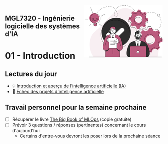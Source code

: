 <img style="float: right;" src="../../images/component_engineering.svg" alt="EngineeringAISystems" width="250"/>

## MGL7320 - Ingénierie logicielle des systèmes d'IA
# 01 - Introduction

## Lectures du jour
- :bulb: [Introduction et aperçu de l’intelligence artificielle (IA)](./01_introduction_slides.pdf)
- :nut_and_bolt: [Echec des projets d'intelligence artificielle](./01_echecs_slides.pdf)

## Travail personnel pour la semaine prochaine
- [ ] Récupérer le livre [The Big Book of MLOps](https://www.databricks.com/resources/ebook/the-big-book-of-mlops) (copie gratuite)
- [ ] Prévoir 3 questions / réponses (pertinentes) concernant le cours d'aujourd'hui
  - Certains d'entre-vous devront les poser lors de la prochaine séance
